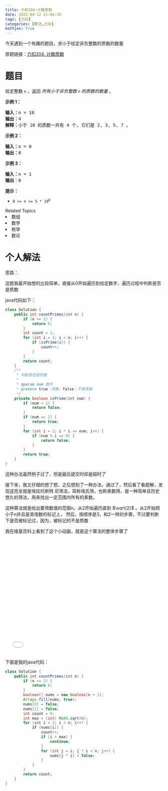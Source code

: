 ```yaml
---
title: 力扣204:计数质数
date: 2022-04-12 11:04:35
tags: [力扣]
categories: [算法,力扣]
mathjax: true
---
```


今天遇到一个有趣的题目，求小于给定非负整数的质数的数量

原题链接：[力扣204. 计数质数](https://leetcode-cn.com/problems/count-primes/)

# 题目

<p>给定整数 <code>n</code> ，返回 <em>所有小于非负整数 <code>n</code> 的质数的数量</em> 。</p>

<p> </p>

<p><strong>示例 1：</strong></p>

<pre>
<strong>输入：</strong>n = 10
<strong>输出：</strong>4
<strong>解释：</strong>小于 10 的质数一共有 4 个, 它们是 2, 3, 5, 7 。
</pre>

<p><strong>示例 2：</strong></p>

<pre>
<strong>输入：</strong>n = 0
<strong>输出：</strong>0
</pre>

<p><strong>示例 3：</strong></p>

<pre>
<strong>输入：</strong>n = 1
<strong>输出</strong>：0
</pre>

<p> </p>

<p><strong>提示：</strong></p>

<ul>
    <li><code>0 <= n <= 5 * 10<sup>6</sup></code></li>
</ul>
<div><div>Related Topics</div><div><li>数组</li><li>数学</li><li>枚举</li><li>数论</li></div></div>

# 个人解法

思路：

这题我最开始想的比较简单，直接从0开始遍历到给定数字，遍历过程中判断是否是质数

java代码如下：

```java
class Solution {
    public int countPrimes(int n) {
        if (n <= 2) {
            return 0;
        }
        int count = 1;
        for (int i = 3; i < n; i++) {
            if (isPrime(i)) {
                count++;
            }
        }
        return count;
    }
    /**
     * 判断是否是质数
     *
     * @param num 数字
     * @return true：质数、false：不是质数
     */
    private boolean isPrime(int num) {
        if (num < 2) {
            return false;
        }
        if (num == 2) {
            return true;
        }
        for (int i = 2; i * i <= num; i++) {
            if (num % i == 0) {
                return false;
            }
        }
        return true;
    }
}
```

这种办法虽然例子过了，但是最后提交时却是超时了

接下来，我又仔细的想了想，之后想到了一种办法，通过了，然后看了看题解，发现这完全就是埃拉托斯特
尼筛法，简称埃氏筛，也称素数筛，是一种简单且历史悠久的筛法，用来找出一定范围内所有的素数。

这种算法就是给出要筛数值的范围n，从2开始遍历直到  $\sqrt{2}$ 。从2开始把小于n并且是其倍数的标记上，
然后，按顺序是3，和2一样的步骤，不过要判断下是否被标记过，因为，被标记的不是质数

我在维基百科上看到了这个小动画，就是这个算法的整体步骤了

<iframe frameborder=0 border=0 height=369 width=445 src="Sieve_of_Eratosthenes_animation.gif"></iframe>

下面是我的java代码：

```java
class Solution {
    public int countPrimes(int n) {
        if (n <= 2) {
            return 0;
        }
        boolean[] nums = new boolean[n + 1];
        Arrays.fill(nums, true);
        nums[0] = false;
        nums[1] = false;
        int count = 0;
        int max = (int) Math.sqrt(n);
        for (int i = 2; i < n; i++) {
            if (nums[i]) {
                count++;
                if (i > max) {
                    continue;
                }
                for (int j = i; j * i < n; j++) {
                    nums[j * i] = false;
                }
            }
        }
        return count;
    }
}
```
